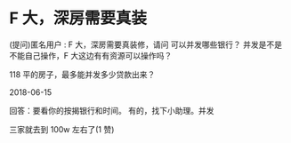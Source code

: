 # F 大，深房需要真装

(提问)匿名用户 : F 大，深房需要真装修，请问 可以并发哪些银行？ 并发是不是不能自己操作，F 大这边有有资源可以操作吗？

118 平的房子，最多能并发多少贷款出来？

2018-06-15

回答：要看你的按揭银行和时间。 有的，找下小助理。并发

三家就去到 100w 左右了(1 赞)